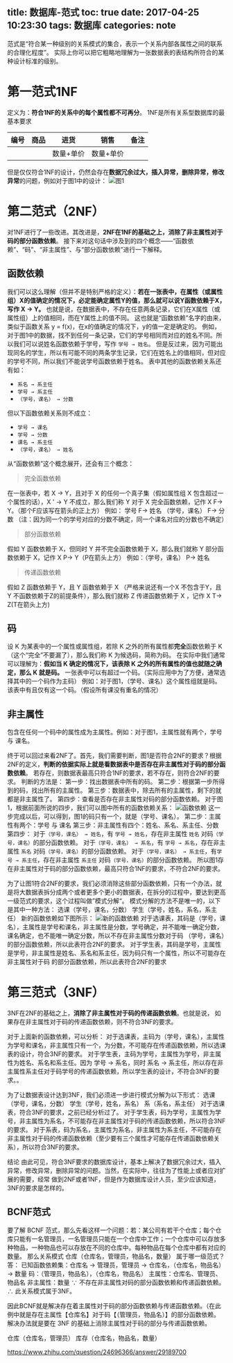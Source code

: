 title: 数据库-范式
toc: true
date: 2017-04-25 10:23:30
tags: 数据库
categories: note
---
范式是“符合某一种级别的关系模式的集合，表示一个关系内部各属性之间的联系的合理化程度”。
实际上你可以把它粗略地理解为一张数据表的表结构所符合的某种设计标准的级别。

# 第一范式1NF
定义为：**符合1NF的关系中的每个属性都不可再分**。
1NF是所有关系型数据库的最基本要求

| 编号 | 商品| 进货 | 销售|备注|
| :---: | :---: |:---: | :---: |:---: |
|      |    |数量+单价 |数量+单价 |||

但是仅仅符合1NF的设计，仍然会存在**数据冗余过大，插入异常，删除异常，修改异常**的问题，例如对于图1中的设计：
![图1](http://7xilc8.com1.z0.glb.clouddn.com/2nf.jpg)

# 第二范式（2NF）
对1NF进行了一些改进。其改进是，**2NF在1NF的基础之上，消除了非主属性对于码的部分函数依赖**。
接下来对这句话中涉及到的四个概念——“函数依赖”、“码”、“非主属性”、与“部分函数依赖”进行一下解释。


## 函数依赖
我们可以这么理解（但并不是特别严格的定义）：**若在一张表中，在属性（或属性组）X的值确定的情况下，必定能确定属性Y的值，那么就可以说Y函数依赖于X，写作 X → Y。**
也就是说，在数据表中，不存在任意两条记录，它们在X属性（或属性组）上的值相同，而在Y属性上的值不同。
这也就是“函数依赖”名字的由来，类似于函数关系 y = f(x)，在x的值确定的情况下，y的值一定是确定的。
例如，对于图1中的数据，找不到任何一条记录，它们的学号相同而对应的姓名不同。所以我们可以说姓名函数依赖于学号，写作 `学号 → 姓名`。
但是反过来，因为可能出现同名的学生，所以有可能不同的两条学生记录，它们在姓名上的值相同，但对应的学号不同，所以我们不能说学号函数依赖于姓名。
表中其他的函数依赖关系还有如：
- `系名 → 系主任`
- `学号 → 系主任`
- `（学号，课名） → 分数`

但以下函数依赖关系则不成立：
- `学号 → 课名`
- `学号 → 分数`
- `课名 → 系主任`
- `（学号，课名） → 姓名`

从“函数依赖”这个概念展开，还会有三个概念：
>完全函数依赖

在一张表中，若 X → Y，且对于 X 的任何一个真子集（假如属性组 X 包含超过一个属性的话），X ' → Y 不成立，那么我们称 Y 对于 X 完全函数依赖，记作 X F→ Y。（那个F应该写在箭头的正上方）
例如： 学号 F→ 姓名 （学号，课名） F→ 分数  （注：因为同一个的学号对应的分数不确定，同一个课名对应的分数也不确定）
>部分函数依赖

假如 Y 函数依赖于 X，但同时 Y 并不完全函数依赖于 X，那么我们就称 Y 部分函数依赖于 X，记作 X  P→ Y（P在箭头上方）
例如：（学号，课名） P→ 姓名
>传递函数依赖

假如 Z 函数依赖于 Y，且 Y 函数依赖于 X （严格来说还有一个X 不包含于Y，且 Y 不函数依赖于Z的前提条件），那么我们就称 Z 传递函数依赖于 X ，记作 X T→ Z(T在箭头上方)

## 码
设 K 为某表中的一个属性或属性组，若除 K 之外的所有属性都**完全**函数依赖于 K（这个“完全”不要漏了），那么我们称 K 为候选码，简称为码。
在实际中我们通常可以理解为：**假如当 K 确定的情况下，该表除 K 之外的所有属性的值也就随之确定，那么 K 就是码。**
一张表中可以有超过一个码。（实际应用中为了方便，通常选择其中的一个码作为主码）
例如：对于图1，（学号、课名）这个属性组就是码。该表中有且仅有这一个码。（假设所有课没有重名的情况）

## 非主属性
包含在任何一个码中的属性成为主属性。例如：对于图1，主属性就有两个，学号 与 课名。


终于可以回过来看2NF了。首先，我们需要判断，图1是否符合2NF的要求？根据2NF的定义，**判断的依据实际上就是看数据表中是否存在非主属性对于码的部分函数依赖**。
若存在，则数据表最高只符合1NF的要求，若不存在，则符合2NF的要求。
判断的方法是：
第一步：找出数据表中所有的码。
第二步：根据第一步所得到的码，找出所有的主属性。
第三步：数据表中，除去所有的主属性，剩下的就都是非主属性了。
第四步：查看是否存在非主属性对码的部分函数依赖。
对于图1，根据前面所说的四步，我们可以图中所有的函数依赖关系：
![函数依赖](http://7xilc8.com1.z0.glb.clouddn.com/dependency.jpg)
这一步完成以后，可以得到，图1的码只有一个，就是（学号、课名）。
第二步：主属性有两个：学号 与 课名
第三步：非主属性有四个：姓名、系名、系主任、分数
第四步：
对于`（学号，课名） → 姓名`，有 `学号 → 姓名`，存在非主属性 `姓名` 对码`（学号，课名）`的部分函数依赖。
对于`（学号，课名） → 系名`，有 `学号 → 系名`，存在非主属性 `系名` 对码`（学号，课名）`的部分函数依赖。
对于`（学号，课名） → 系主任`，有`学号 → 系主任`，存在非主属性 `系主任`  对码`（学号，课名）`的部分函数依赖。
所以图1存在非主属性对于码的部分函数依赖，最高只符合1NF的要求，不符合2NF的要求。

为了让图1符合2NF的要求，我们必须消除这些部分函数依赖，只有一个办法，就是将大数据表拆分成两个或者更多个更小的数据表，在拆分的过程中，要达到更高一级范式的要求，这个过程叫做”模式分解“。
模式分解的方法不是唯一的，以下是其中一种方法：
选课（学号，课名，分数）
学生（学号，姓名，系名，系主任）
新的函数依赖如下图所示：
![新的函数依赖](http://7xilc8.com1.z0.glb.clouddn.com/dependency1.jpg)
对于选课表，其码是（学号，课名），主属性是学号和课名，非主属性是分数，学号确定，并不能唯一确定分数，课名确定，也不能唯一确定分数，所以不存在非主属性分数对于码 （学号，课名）的部分函数依赖，所以此表符合2NF的要求。
对于学生表，其码是学号，主属性是学号，非主属性是姓名、系名和系主任，因为码只有一个属性，所以不可能存在非主属性对于码 的部分函数依赖，所以此表符合2NF的要求


# 第三范式（3NF）
3NF在2NF的基础之上，**消除了非主属性对于码的传递函数依赖**。也就是说， 如果存在非主属性对于码的传递函数依赖，则不符合3NF的要求。

对于上面新的函数依赖，可以分析：
对于选课表，主码为（学号，课名），主属性为学号和课名，非主属性只有一个，为分数，不可能存在传递函数依赖，所以选课表的设计，符合3NF的要求。
对于学生表，主码为学号，主属性为学号，非主属性为姓名、系名和系主任。因为 学号 → 系名，同时 系名 → 系主任，所以存在非主属性系主任对于码学号的传递函数依赖，所以学生表的设计，不符合3NF的要求。。

为了让数据表设计达到3NF，我们必须进一步进行模式分解为以下形式：
选课（学号，课名，分数）
学生（学号，姓名，系名）
系（系名，系主任）
对于选课表，符合3NF的要求，之前已经分析过了。
对于学生表，码为学号，主属性为学号，非主属性为系名，不可能存在非主属性对于码的传递函数依赖，所以符合3NF的要求。
对于系表，码为系名，主属性为系名，非主属性为系主任，不可能存在非主属性对于码的传递函数依赖（至少要有三个属性才可能存在传递函数依赖关系），所以符合3NF的要求。

结论
由此可见，符合3NF要求的数据库设计，基本上解决了数据冗余过大，插入异常，修改异常，删除异常的问题。当然，在实际中，往往为了性能上或者应对扩展的需要，经常 做到2NF或者1NF，但是作为数据库设计人员，至少应该知道，3NF的要求是怎样的。


## BCNF范式
要了解 BCNF 范式，那么先看这样一个问题：若：某公司有若干个仓库；每个仓库只能有一名管理员，一名管理员只能在一个仓库中工作；一个仓库中可以存放多种物品，一种物品也可以存放在不同的仓库中。每种物品在每个仓库中都有对应的数量。
那么关系模式 仓库（仓库名，管理员，物品名，数量） 属于哪一级范式？
答：
已知函数依赖集：仓库名 → 管理员，管理员 → 仓库名，（仓库名，物品名）→ 数量
码：（管理员，物品名），（仓库名，物品名）
主属性：仓库名、管理员、物品名
非主属性：数量
∵ 不存在非主属性对码的部分函数依赖和传递函数依赖。∴ 此关系模式属于3NF。

因此BCNF就是解决存在着主属性对于码的部分函数依赖与传递函数依赖。（在此例中就是存在主属性【仓库名】对于码【（管理员，物品名）】的部分函数依赖。
解决办法就是要在 3NF 的基础上消除主属性对于码的部分与传递函数依赖。

仓库（仓库名，管理员）
库存（仓库名，物品名，数量）

https://www.zhihu.com/question/24696366/answer/29189700
